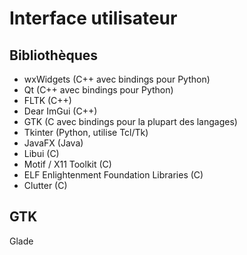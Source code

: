 # Interface utilisateur

## Bibliothèques

- wxWidgets (C++ avec bindings pour Python)
- Qt (C++ avec bindings pour Python)
- FLTK (C++)
- Dear ImGui (C++)
- GTK (C avec bindings pour la plupart des langages)
- Tkinter (Python, utilise Tcl/Tk)
- JavaFX (Java)
- Libui (C)
- Motif / X11 Toolkit (C)
- ELF Enlightenment Foundation Libraries (C)
- Clutter (C)
## GTK

Glade